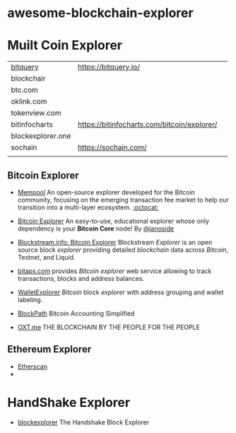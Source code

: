 # awesome-blockchain-explorer





# Muilt Coin Explorer



|                                           |                                             |      |
| ----------------------------------------- | ------------------------------------------- | ---- |
| [bitquery](https://explorer.bitquery.io/) | https://bitquery.io/                        |      |
| blockchair                                |                                             |      |
| btc.com                                   |                                             |      |
| oklink.com                                |                                             |      |
| tokenview.com                             |                                             |      |
| bitinfocharts                             | https://bitinfocharts.com/bitcoin/explorer/ |      |
| blockexplorer.one                         |                                             |      |
| sochain                                   | https://sochain.com/                        |      |
|                                           |                                             |      |





## Bitcoin Explorer



+ [Mempool](https://mempool.space)  An open-source explorer developed for the Bitcoin community,  focusing on the emerging transaction fee market to help our transition  into a multi-layer ecosystem.     [:octocat:](https://github.com/mempool/mempool)

+ [Bitcoin Explorer](https://bitcoinexplorer.org/)  An easy-to-use, educational explorer whose only dependency is your **Bitcoin Core** node! By [@janoside](https://github.com/janoside)
+ [Blockstream.info: Bitcoin Explorer](https://blockstream.info/) Blockstream *Explorer* is an open source block *explorer* providing detailed *blockchain* data across *Bitcoin*, Testnet, and Liquid.
+ [bitaps.com](https://bitaps.com/) provides *Bitcoin explorer* web service allowing to track transactions, blocks and address balances. 
+ [WalletExplorer](https://www.walletexplorer.com/) *Bitcoin* block *explorer* with address grouping and wallet labeling. 
+ [BlockPath](https://blockpath.com/) Bitcoin Accounting Simplified
+ [OXT.me](https://oxt.me/)  THE BLOCKCHAIN BY THE PEOPLE FOR THE PEOPLE



## Ethereum Explorer



+ [Etherscan](https://etherscan.io/) 
+ 





# HandShake Explorer



+ [blockexplorer](https://blockexplorer.com/) The Handshake Block Explorer
